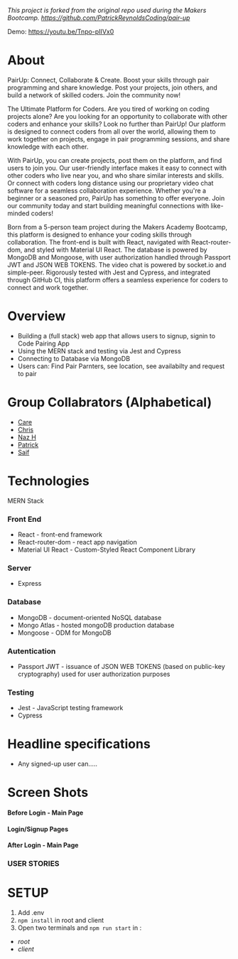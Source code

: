*This project is forked from the original repo used during the Makers Bootcamp. https://github.com/PatrickReynoldsCoding/pair-up*

Demo: https://youtu.be/Tnpo-pIIVx0

# About
PairUp: Connect, Collaborate & Create. Boost your skills through pair programming and share knowledge. Post your projects, join others, and build a network of skilled coders. Join the community now!


The Ultimate Platform for Coders. Are you tired of working on coding projects alone? Are you looking for an opportunity to collaborate with other coders and enhance your skills? Look no further than PairUp! Our platform is designed to connect coders from all over the world, allowing them to work together on projects, engage in pair programming sessions, and share knowledge with each other.

With PairUp, you can create projects, post them on the platform, and find users to join you. Our user-friendly interface makes it easy to connect with other coders who live near you, and who share similar interests and skills. Or connect with coders long distance using our proprietary video chat software for a seamless collaboration experience. Whether you're a beginner or a seasoned pro, PairUp has something to offer everyone. Join our community today and start building meaningful connections with like-minded coders!

Born from a 5-person team project during the Makers Academy Bootcamp, this platform is designed to enhance your coding skills through collaboration. The front-end is built with React, navigated with React-router-dom, and styled with Material UI React. The database is powered by MongoDB and Mongoose, with user authorization handled through Passport JWT and JSON WEB TOKENS. The video chat is powered by socket.io and simple-peer. Rigorously tested with Jest and Cypress, and integrated through GitHub CI, this platform offers a seamless experience for coders to connect and work together.


# Overview
- Building a (full stack) web app that allows users to signup, signin to Code Pairing App 
- Using the MERN stack and testing via Jest and Cypress 
- Connecting to Database via MongoDB
- Users can: Find Pair Parnters, see location, see availabilty and request to pair 

# Group Collabrators (Alphabetical)

- [Care](https://github.com/clarebudds)
- [Chris](https://github.com/brownc2)
- [Naz H](https://github.com/nazhudha)
- [Patrick](https://github.com/PatrickReynoldsCoding)
- [Saif](https://github.com/shsn1990s)


# Technologies
MERN Stack

### Front End
- React - front-end framework
- React-router-dom - react app navigation
- Material UI React - Custom-Styled React Component Library

### Server
- Express

### Database
- MongoDB - document-oriented NoSQL database
- Mongo Atlas - hosted mongoDB production database
- Mongoose - ODM for MongoDB

### Autentication
- Passport JWT - issuance of JSON WEB TOKENS (based on public-key cryptography) used for user authorization purposes

### Testing
- Jest - JavaScript testing framework
- Cypress


# Headline specifications

* Any signed-up user can.....

# Screen Shots
#### Before Login - Main Page

 
#### Login/Signup Pages


#### After Login - Main Page

### USER STORIES


# SETUP
1. Add .env
2. `npm install` in root and client
3. Open two terminals and `npm run start` in :
 - *root*
 - *client*
